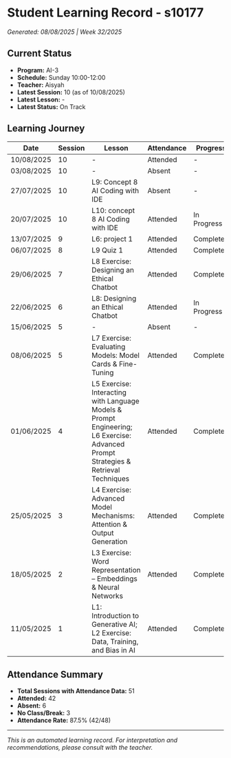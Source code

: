# Student Learning Record - s10177
*Generated: 08/08/2025 | Week 32/2025*

## Current Status
- **Program:** AI-3
- **Schedule:** Sunday 10:00-12:00
- **Teacher:** Aisyah
- **Latest Session:** 10 (as of 10/08/2025)
- **Latest Lesson:** -
- **Latest Status:** On Track

## Learning Journey
| Date | Session | Lesson | Attendance | Progress |
|------|---------|--------|------------|----------|
| 10/08/2025 | 10 | - | Attended | - |
| 03/08/2025 | 10 | - | Absent | - |
| 27/07/2025 | 10 | L9: Concept 8 AI Coding with IDE | Absent | - |
| 20/07/2025 | 10 | L10: concept 8 AI Coding with IDE | Attended | In Progress |
| 13/07/2025 | 9 | L6: project 1 | Attended | Completed |
| 06/07/2025 | 8 | L9 Quiz 1 | Attended | Completed |
| 29/06/2025 | 7 | L8 Exercise: Designing an Ethical Chatbot | Attended | Completed |
| 22/06/2025 | 6 | L8: Designing an Ethical Chatbot | Attended | In Progress |
| 15/06/2025 | 5 | - | Absent | - |
| 08/06/2025 | 5 | L7 Exercise: Evaluating Models: Model Cards & Fine-Tuning | Attended | Completed |
| 01/06/2025 | 4 | L5 Exercise: Interacting with Language Models & Prompt Engineering; L6 Exercise: Advanced Prompt Strategies & Retrieval Techniques | Attended | Completed |
| 25/05/2025 | 3 | L4 Exercise: Advanced Model Mechanisms: Attention & Output Generation | Attended | Completed |
| 18/05/2025 | 2 | L3 Exercise: Word Representation – Embeddings & Neural Networks | Attended | Completed |
| 11/05/2025 | 1 | L1: Introduction to Generative AI; L2 Exercise: Data, Training, and Bias in AI | Attended | Completed |


## Attendance Summary
- **Total Sessions with Attendance Data:** 51
- **Attended:** 42
- **Absent:** 6
- **No Class/Break:** 3
- **Attendance Rate:** 87.5% (42/48)

---
*This is an automated learning record. For interpretation and recommendations, please consult with the teacher.*

